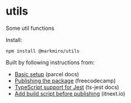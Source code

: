# utils

Some util functions

Install:

```
npm install @markmiro/utils
```

Built by following instructions from:

- [Basic setup](https://parceljs.org/getting-started/library/) (parcel docs)
- [Publishing the package](https://www.freecodecamp.org/news/how-to-publish-packages-to-npm-the-way-the-industry-does-things-2077ec34d7e8/) (freecodecamp)
- [TypeScript support for Jest](https://kulshekhar.github.io/ts-jest/docs/getting-started/installation) (ts-jest docs)
- [Add build script before publishing](https://itnext.io/step-by-step-building-and-publishing-an-npm-typescript-package-44fe7164964c) (itnext.io)
